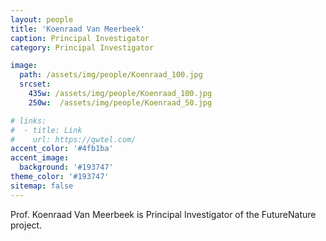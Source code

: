 ```yaml
---
layout: people
title: 'Koenraad Van Meerbeek'
caption: Principal Investigator
category: Principal Investigator

image: 
  path: /assets/img/people/Koenraad_100.jpg
  srcset: 
    435w: /assets/img/people/Koenraad_100.jpg
    250w:  /assets/img/people/Koenraad_50.jpg

# links:
#  - title: Link
#    url: https://qwtel.com/
accent_color: '#4fb1ba'
accent_image:
  background: '#193747'
theme_color: '#193747'
sitemap: false
---
```


Prof. Koenraad Van Meerbeek is Principal Investigator of the FutureNature project.



